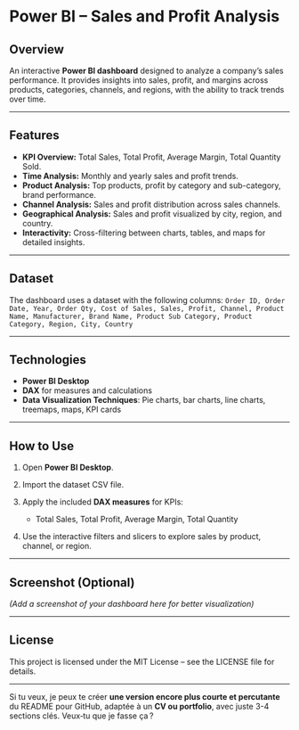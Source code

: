 # Power BI – Sales and Profit Analysis

## Overview

An interactive **Power BI dashboard** designed to analyze a company’s sales performance.
It provides insights into sales, profit, and margins across products, categories, channels, and regions, with the ability to track trends over time.

---

## Features

* **KPI Overview:** Total Sales, Total Profit, Average Margin, Total Quantity Sold.
* **Time Analysis:** Monthly and yearly sales and profit trends.
* **Product Analysis:** Top products, profit by category and sub-category, brand performance.
* **Channel Analysis:** Sales and profit distribution across sales channels.
* **Geographical Analysis:** Sales and profit visualized by city, region, and country.
* **Interactivity:** Cross-filtering between charts, tables, and maps for detailed insights.

---

## Dataset

The dashboard uses a dataset with the following columns:
`Order ID, Order Date, Year, Order Qty, Cost of Sales, Sales, Profit, Channel, Product Name, Manufacturer, Brand Name, Product Sub Category, Product Category, Region, City, Country`

---

## Technologies

* **Power BI Desktop**
* **DAX** for measures and calculations
* **Data Visualization Techniques**: Pie charts, bar charts, line charts, treemaps, maps, KPI cards

---

## How to Use

1. Open **Power BI Desktop**.
2. Import the dataset CSV file.
3. Apply the included **DAX measures** for KPIs:

   * Total Sales, Total Profit, Average Margin, Total Quantity
4. Use the interactive filters and slicers to explore sales by product, channel, or region.

---

## Screenshot (Optional)

*(Add a screenshot of your dashboard here for better visualization)*

---

## License

This project is licensed under the MIT License – see the LICENSE file for details.

---

Si tu veux, je peux te créer **une version encore plus courte et percutante** du README pour GitHub, adaptée à un **CV ou portfolio**, avec juste 3-4 sections clés. Veux‑tu que je fasse ça ?
